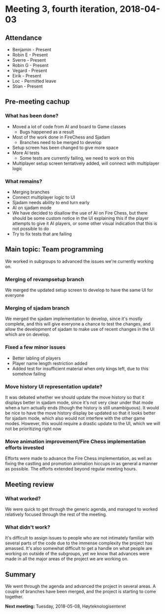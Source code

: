 # Meeting 3, fourth iteration, 2018-04-03

## Attendance

- Benjamin - Present
- Robin E  - Present
- Sverre   - Present
- Robin G  - Present
- Vegard   - Present
- Eirik    - Present
- Loc      - Permitted leave
- Stian    - Present

## Pre-meeting cachup

### What has been done?

- Moved a lot of code from AI and board to Game classes
  - Bugs happened as a result
- Most of the work done in FireChess and Sjadam
  - Branches need to be merged to develop
- Setup screen has been changed to give more space
- More AI tests
  - Some tests are currently failing, we need to work on this
- Multiplayer setup screen tentatively added, will connect with multiplayer logic

### What remains?

- Merging branches
- Connect multiplayer logic to UI
- Sjadam needs ability to end turn early
- AI on sjadam mode
- We have decided to disallow the use of AI on Fire Chess, but there should be some custom notice in the UI  explaining this if the  player attempts to give it AI players, or some other visual indication that this is not possible to do
- Try to fix tests that are failing

## Main topic: Team programming

We worked in subgroups to advanced the issues we're currently working on.

### Merging of revampsetup branch

We merged the updated setup screen to develop to have the same UI for everyone

### Merging of sjadam branch

We merged the sjadam implementation to develop, since it's mostly complete, and this will give everyone a chance to test the changes, and allow the development of sjadam to make use of recent changes in the UI which are on develop.

### Fixed a few minor issues

- Better labling of players
- Player name length restriction added
- Added test for insufficient material when only kings left, due to this somehow failing

### Move history UI representation update?

It was debated whether we should update the move history so that it displays better in sjadam mode, since it's not very clear under that mode when a turn actually ends (though the history is still unambiguous). It would be nice to have the move history display be updated so that it looks better for sjadam mode, which also would not interfere with the other game modes. However, this would require a drastic update to the UI, which we will not be prioritizing right now

### Move animation improvement/Fire Chess implementation efforts invested

Efforts were made to advance the Fire Chess implementation, as well as fixing the castling and promotion animation hiccups in as general a manner as possible. The efforts extended beyond regular meeting hours.

## Meeting review

### What worked?

We were quick to get through the generic agenda, and managed to worked relatively focused through the rest of the meeting.

### What didn't work?

It's difficult to assign issues to people who are not intimately familiar with several parts of the code due to the immense complexity the project has amassed. It's also somewhat difficult to get a handle on what people are working on outside of the subgroups, yet we know that advances were made in all the major areas of the project we are working on.

## Summary

We went through the agenda and advanced the project in several areas. A couple of branches have been merged, and the project is starting to come together.

**Next meeting:** Tuesday, 2018-05-08, Høyteknologisenteret
